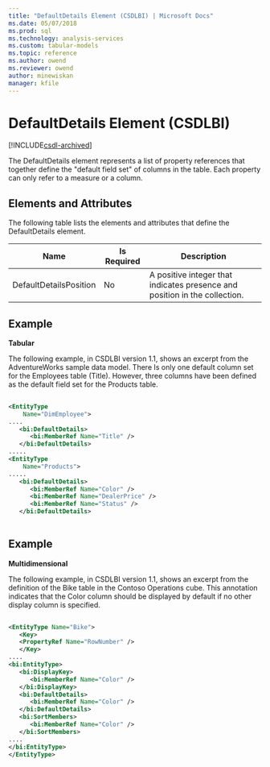 ```yaml
---
title: "DefaultDetails Element (CSDLBI) | Microsoft Docs"
ms.date: 05/07/2018
ms.prod: sql
ms.technology: analysis-services
ms.custom: tabular-models
ms.topic: reference
ms.author: owend
ms.reviewer: owend
author: minewiskan
manager: kfile
---
```

# DefaultDetails Element (CSDLBI)

[!INCLUDE[csdl-archived](../../includes/csdl-archived.md)]

  The DefaultDetails element represents a list of property references that together define the "default field set" of columns in the table. Each property can only refer to a measure or a column.  
  
## Elements and Attributes  
 The following table lists the elements and attributes that define the DefaultDetails element.  
  
|Name|Is Required|Description|  
|----------|-----------------|-----------------|  
|DefaultDetailsPosition|No|A positive integer that indicates presence and position in the collection.|  
  
## Example  
 **Tabular**  
  
 The following example, in CSDLBI version 1.1, shows an excerpt from the AdventureWorks sample data model. There Is only one default column set for the Employees table (Title). However, three columns have been defined as the default field set for the Products table.  
  
```xml   
  
<EntityType   
    Name="DimEmployee">  
....  
   <bi:DefaultDetails>  
      <bi:MemberRef Name="Title" />  
   </bi:DefaultDetails>  
.....  
<EntityType   
    Name="Products">  
.....  
   <bi:DefaultDetails>  
      <bi:MemberRef Name="Color" />  
      <bi:MemberRef Name="DealerPrice" />  
      <bi:MemberRef Name="Status" />  
   </bi:DefaultDetails>  
  
```  
  
## Example  
 **Multidimensional**  
  
 The following example, in CSDLBI version 1.1, shows an excerpt from the definition of the Bike table in the Contoso Operations cube. This annotation indicates that the Color column should be displayed by default if no other display column is specified.  
  
```xml   
  
<EntityType Name="Bike">  
   <Key>  
   <PropertyRef Name="RowNumber" />  
   </Key>  
....  
<bi:EntityType>  
   <bi:DisplayKey>  
      <bi:MemberRef Name="Color" />  
   </bi:DisplayKey>  
   <bi:DefaultDetails>  
      <bi:MemberRef Name="Color" />  
   </bi:DefaultDetails>  
   <bi:SortMembers>  
      <bi:MemberRef Name="Color" />  
   </bi:SortMembers>  
....  
</bi:EntityType>  
</EntityType>  
```  

  
  
